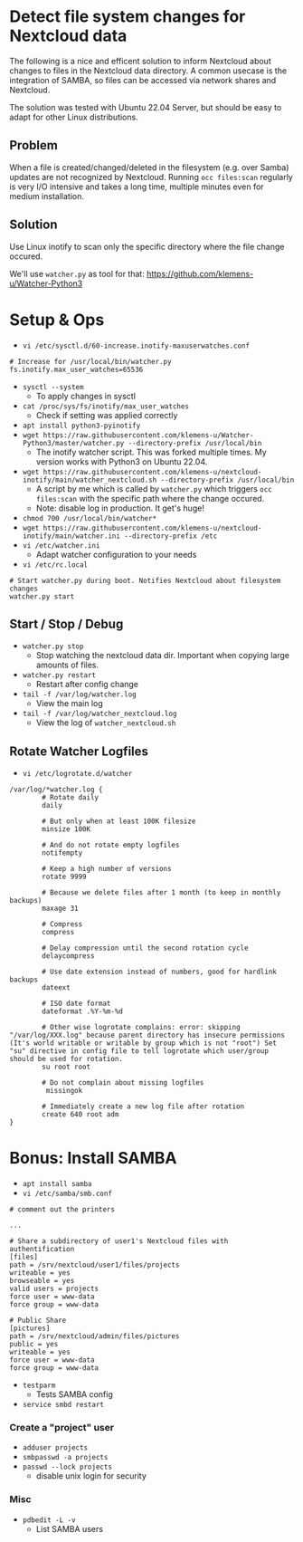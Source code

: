 # Detect file system changes for Nextcloud data

The following is a nice and efficent solution to inform Nextcloud about changes to files in the Nextcloud data directory.
A common usecase is the integration of SAMBA, so files can be accessed via network shares and Nextcloud.

The solution was tested with Ubuntu 22.04 Server, but should be easy to adapt for other Linux distributions.

## Problem

When a file is created/changed/deleted in the filesystem (e.g. over Samba) updates are not recognized by Nextcloud.
Running `occ files:scan` regularly is very I/O intensive and takes a long time, multiple minutes even for medium installation.

## Solution

Use Linux inotify to scan only the specific directory where the file change occured.

We'll use `watcher.py` as tool for that: https://github.com/klemens-u/Watcher-Python3

# Setup & Ops
- `vi /etc/sysctl.d/60-increase.inotify-maxuserwatches.conf`
```
# Increase for /usr/local/bin/watcher.py
fs.inotify.max_user_watches=65536   
```
- `sysctl --system`
  - To apply changes in sysctl
- `cat /proc/sys/fs/inotify/max_user_watches`
  - Check if setting was applied correctly
- `apt install python3-pyinotify`
- `wget https://raw.githubusercontent.com/klemens-u/Watcher-Python3/master/watcher.py --directory-prefix /usr/local/bin`
  - The inotify watcher script. This was forked multiple times. My version works with Python3 on Ubuntu 22.04.
- `wget https://raw.githubusercontent.com/klemens-u/nextcloud-inotify/main/watcher_nextcloud.sh --directory-prefix /usr/local/bin`
  - A script by me which is called by `watcher.py` which triggers `occ files:scan` with the specific path where the change occured.
  - Note: disable log in production. It get's huge!
- `chmod 700 /usr/local/bin/watcher*`
- `wget https://raw.githubusercontent.com/klemens-u/nextcloud-inotify/main/watcher.ini --directory-prefix /etc`
- `vi /etc/watcher.ini`
  - Adapt watcher configuration to your needs
- `vi /etc/rc.local`
```
# Start watcher.py during boot. Notifies Nextcloud about filesystem changes
watcher.py start
```

## Start / Stop / Debug
- `watcher.py stop`
  - Stop watching the nextcloud data dir. Important when copying large amounts of files.
- `watcher.py restart`
  - Restart after config change
- `tail -f /var/log/watcher.log`
  - View the main log
- `tail -f /var/log/watcher_nextcloud.log `
  - View the log of `watcher_nextcloud.sh`


## Rotate Watcher Logfiles
- `vi /etc/logrotate.d/watcher`
```
/var/log/*watcher.log {
        # Rotate daily
        daily

        # But only when at least 100K filesize
        minsize 100K

        # And do not rotate empty logfiles
        notifempty

        # Keep a high number of versions
        rotate 9999

        # Because we delete files after 1 month (to keep in monthly backups)
        maxage 31

        # Compress
        compress

        # Delay compression until the second rotation cycle
        delaycompress

        # Use date extension instead of numbers, good for hardlink backups
        dateext

        # ISO date format
        dateformat .%Y-%m-%d

        # Other wise logrotate complains: error: skipping "/var/log/XXX.log" because parent directory has insecure permissions (It's world writable or writable by group which is not "root") Set "su" directive in config file to tell logrotate which user/group should be used for rotation.
        su root root

        # Do not complain about missing logfiles
         missingok

        # Immediately create a new log file after rotation
        create 640 root adm
}
```


# Bonus: Install SAMBA

- `apt install samba`
- `vi /etc/samba/smb.conf `
```
# comment out the printers

...

# Share a subdirectory of user1's Nextcloud files with authentification
[files]
path = /srv/nextcloud/user1/files/projects
writeable = yes
browseable = yes
valid users = projects
force user = www-data
force group = www-data

# Public Share
[pictures]
path = /srv/nextcloud/admin/files/pictures
public = yes
writeable = yes
force user = www-data
force group = www-data
```

- `testparm`
  - Tests SAMBA config
- `service smbd restart`

### Create a "project" user
- `adduser projects`
- `smbpasswd -a projects`
- `passwd --lock projects `
  - disable unix login for security
 
### Misc
- `pdbedit -L -v`
  - List SAMBA users



